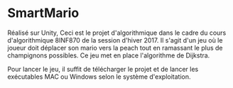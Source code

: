 # SmartMario

Réalisé sur Unity, Ceci est le projet d'algorithmique dans le cadre du cours d'algorithmique 8INF870 de la session d'hiver 2017. 
Il s'agit d'un jeu où le joueur doit déplacer son mario vers la peach tout en ramassant le plus de champignons possibles. Ce jeu met en place l'algorithme de Dijkstra.

Pour lancer le jeu, il suffit de télécharger le projet et de lancer les exécutables MAC ou Windows selon le système d'exploitation.
